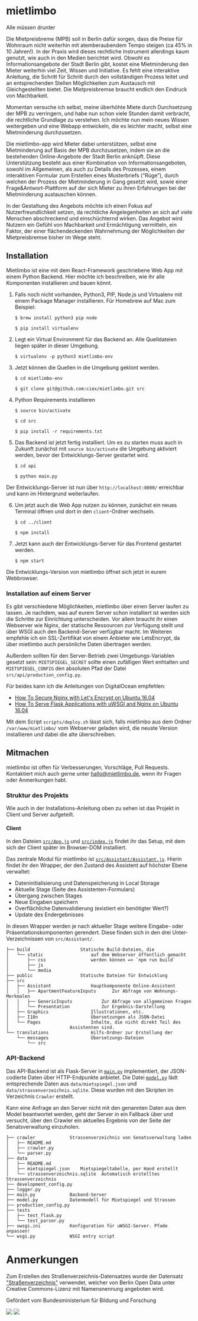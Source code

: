 # mietlimbo

Alle müssen drunter

Die Mietpreisbreme (MPB) soll in Berlin dafür sorgen, dass die Preise für Wohnraum nicht weiterhin mit atemberaubendem Tempo steigen (ca 45% in 10 Jahren!). In der Praxis wird dieses rechtliche Instrument allerdings kaum genutzt, wie auch in den Medien berichtet wird. Obwohl es Informationsangebote der Stadt Berlin gibt, kostet eine Mietminderung den Mieter weiterhin viel Zeit, Wissen und Initiative. Es fehlt eine interaktive Anleitung, die Schritt für Schritt durch den vollständigen Prozess leitet und an entsprechenden Stellen Möglichkeiten zum Austausch mit Gleichgestellten bietet. Die Mietpreisbremse braucht endlich den Eindruck von Machbarkeit.

Momentan versuche ich selbst, meine überhöhte Miete durch Durchsetzung der MPB zu verringern, und habe nun schon viele Stunden damit verbracht, die rechtliche Grundlage zu verstehen. Ich möchte nun mein neues Wissen weitergeben und eine Webapp entwickeln, die es leichter macht, selbst eine Mietminderung durchzusetzen.

Die mietlimbo-app wird Mieter dabei unterstützen, selbst eine Mietminderung auf Basis der MPB durchzusetzen, indem sie an die bestehenden Online-Angebote der Stadt Berlin anknüpft. Diese Unterstützung besteht aus einer Kombination von Informationsangeboten, sowohl im Allgemeinen, als auch zu Details des Prozesses, einem interaktiven Formular zum Erstellen eines Musterbriefs (“Rüge”), durch welchen der Prozess der Mietminderung in Gang gesetzt wird, sowie einer Frage&Antwort-Plattform auf der sich Mieter zu ihren Erfahrungen bei der Mietminderung austauschen können. 

In der Gestaltung des Angebots möchte ich einen Fokus auf Nutzerfreundlichkeit setzen, da rechtliche Angelegenheiten an sich auf viele Menschen abschreckend und einschüchternd wirken. Das Angebot wird Nutzern ein Gefühl von Machbarkeit und Ermächtigung vermitteln, ein Faktor, der einer flächendeckenden Wahrnehmung der Möglichkeiten der Mietpreisbremse bisher im Wege steht.

## Installation

Mietlimbo ist eine mit dem React-Framework geschriebene Web App mit einem Python Backend. Hier möchte ich beschreiben, wie ihr alle Komponenten installieren und bauen könnt.

1. Falls noch nicht vorhanden, Python3, PIP, Node.js und Virtualenv mit einem Package Manager installieren. Für Homebrew auf Mac zum Beispiel:

    `$ brew install python3 pip node`
    
    `$ pip install virtualenv`

2. Legt ein Virtual Environment für das Backend an. Alle Quelldateien liegen später in dieser Umgebung. 

	`$ virtualenv -p python3 mietlimbo-env`

3. Jetzt können die Quellen in die Umgebung geklont werden.

	`$ cd mietlimbo-env`
	
	`$ git clone git@github.com:ciex/mietlimbo.git src`

4. Python Requirements installieren

	`$ source bin/activate`
	
	`$ cd src`
	
	`$ pip install -r requirements.txt`

5. Das Backend ist jetzt fertig installiert. Um es zu starten muss auch in Zukunft zunächst mit `source bin/activate` die Umgebung aktiviert werden, bevor der Entwicklungs-Server gestartet wird.

	`$ cd api`
	
	`$ python main.py`

Der Entwicklungs-Server ist nun über `http://localhost:8000/` erreichbar und kann im Hintergrund weiterlaufen.

6. Um jetzt auch die Web App nutzen zu können, zunächst ein neues Terminal öffnen und dort in den `client`-Ordner wechseln.

	`$ cd ../client`
	
	`$ npm install`

7. Jetzt kann auch der Entwicklungs-Server für das Frontend gestartet werden.

	`$ npm start`

Die Entwicklungs-Version von mietlimbo öffnet sich jetzt in eurem Webbrowser.

### Installation auf einem Server

Es gibt verschiedene Möglichkeiten, mietlimbo über einen Server laufen zu lassen. Je nachdem, was auf eurem Server schon installiert ist werden sich die Schritte zur Einrichtung unterscheiden. Vor allem braucht ihr einen Webserver wie Nginx, der statische Ressourcen zur Verfügung stellt und über WSGI auch den Backend-Server verfügbar macht. Im Weiteren empfehle ich ein SSL-Zertifikat von einem Anbieter wie LetsEncrypt, da über mietlimbo auch persönliche Daten übertragen werden.

Außerdem sollten für den Server-Betrieb zwei Umgebungs-Variablen gesetzt sein:
`MIETSPIEGEL_SECRET` sollte einen zufälligen Wert enhtalten und `MIETSPIEGEL_CONFIG`
den absoluten Pfad der Datei `src/api/production_config.py`.

Für beides kann ich die Anleitungen von DigitalOcean empfehlen:

- [How To Secure Nginx with Let's Encrypt on Ubuntu 16.04](https://www.digitalocean.com/community/tutorials/how-to-secure-nginx-with-let-s-encrypt-on-ubuntu-16-04)
- [How To Serve Flask Applications with uWSGI and Nginx on Ubuntu 16.04](https://www.digitalocean.com/community/tutorials/how-to-serve-flask-applications-with-uwsgi-and-nginx-on-ubuntu-16-04)

Mit dem Script `scripts/deploy.sh` lässt sich, falls mietlimbo aus dem Ordner `/var/www/mietlimbo/` vom Webserver geladen wird, die neuste Version installieren und dabei die alte überschreiben.

## Mitmachen

mietlimbo ist offen für Verbesserungen, Vorschläge, Pull Requests. Kontaktiert mich auch gerne unter [hallo@mietlimbo.de](mailto:hallo@mietlimbo.de), wenn ihr Fragen oder Anmerkungen habt.

### Struktur des Projekts

Wie auch in der Installations-Anleitung oben zu sehen ist das Projekt in Client und Server aufgeteilt. 

#### Client

In den Dateien [`src/App.js`](https://github.com/ciex/mietlimbo/blob/master/client/src/App.js) und [`src/index.js`](https://github.com/ciex/mietlimbo/blob/master/client/src/index.js) findet ihr das Setup, mit dem sich der Client später im Browser-DOM installiert. 

Das zentrale Modul für mietlimbo ist [`src/Assistant/Assistant.js`](https://github.com/ciex/mietlimbo/blob/master/client/src/Assistant/Assistant.js). Hierin findet ihr den Wrapper, der den Zustand des Assistent auf höchster Ebene verwaltet:

- Dateninitialisierung und Datenspeicherung in Local Storage
- Aktuelle Stage (Seite des Assistenten-Formulars)
- Übergang zwischen Stages
- Neue Eingaben speichern
- Overflächliche Datenvalidierung (existiert ein benötigter Wert?)
- Update des Endergebnisses

In diesen Wrapper werden je nach aktueller Stage weitere Eingabe- oder Präsentationskomponenten gerendert. Diese finden sich in den drei Unter-Verzeichnissen von `src/Assistant/`.

	├── build					Statische Build-Dateien, die 
	│   └── static 					auf dem Webserver öffentlich gemacht
	│       ├── css 				werden können => `npm run build`
	│       ├── js
	│       └── media
	├── public 					Statische Dateien für Entwicklung
	├── src
	│   ├── Assistant 				Hauptkomponente Online-Assistent
	│   │   ├── ApartmentFeatureInputs 		Zur Abfrage von Wohnungs-Merkmalen
	│   │   ├── GenericInputs 			Zur Abfrage von allgemeinen Fragen
	│   │   └── Presentation 			Zur Ergebnis-Darstellung
	│   ├── Graphics 				Illustrationen, etc.
	│   ├── I18n 					Übersetzungen als JSON-Datei
	│   └── Pages 					Inhalte, die nicht direkt Teil des
	│						Assistenten sind.
	└── translations 				Hilfs-Ordner zur Erstellung der
	    └── messages 				Übersetzungs-Dateien
	        └── src

### API-Backend

Das API-Backend ist als Flask-Server in [`main.py`](https://github.com/ciex/mietlimbo/blob/master/api/main.py) implementiert, der JSON-codierte Daten über HTTP-Endpunkte anbietet. Die Datei [`model.py`](https://github.com/ciex/mietlimbo/blob/master/api/model.py)  lädt entsprechende Daten aus `data/mietspiegel.json` und `data/strassenverzeichnis.sqlite`. Diese wurden mit den Skripten im Verzeichnis `Crawler` erstellt. 

Kann eine Anfrage an den Server nicht mit den genannten Daten aus dem Model beantwortet werden, geht der Server in ein Fallback über und versucht, über den Crawler ein aktuelles Ergebnis von der Seite der Senatsverwaltung einzuholen.

	├── crawler 			Strassenverzeichnis von Senatsverwaltung laden
	│   ├── README.md
	│   ├── crawler.py
	│   └── parser.py
	├── data 							
	│   ├── README.md
	│   ├── mietspiegel.json 	Mietspiegeltabelle, per Hand erstellt
	│   └── strassenverzeichnis.sqlite 	Automatisch erstelltes Strassenverzeichnis
	├── development_config.py
	├── logger.py
	├── main.py 			Backend-Server
	├── model.py 			Datenmodell für Mietspiegel und Strassen
	├── production_config.py
	├── tests
	│   ├── test_flask.py
	│   └── test_parser.py
	├── uwsgi.ini 			Konfiguration für uWSGI-Server. Pfade anpassen!
	└── wsgi.py 			WSGI entry script

# Anmerkungen

Zum Erstellen des Straßenverzeichnis-Datensatzes wurde der Datensatz 
["Straßenverzeichnis"](https://daten.berlin.de/datensaetze/stra%C3%9Fenverzeichnis) 
verwendet, welcher von Berlin Open Data unter Creative Commons-Lizenz mit 
Namensnennung angeboten wird.


Gefördert vom Bundesministerium für Bildung und Forschung

![](https://raw.githubusercontent.com/ciex/mietlimbo/master/client/src/Graphics/logo-bmbf.svg?sanitize=true)
![](https://raw.githubusercontent.com/ciex/mietlimbo/master/client/src/Graphics/logo-okfn.svg?sanitize=true)

